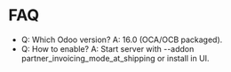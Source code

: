 # FAQ

- Q: Which Odoo version? A: 16.0 (OCA/OCB packaged).
- Q: How to enable? A: Start server with --addon partner_invoicing_mode_at_shipping or install in UI.
